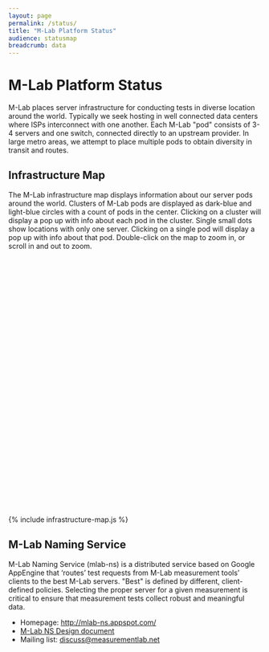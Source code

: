 ```yaml
---
layout: page
permalink: /status/
title: "M-Lab Platform Status"
audience: statusmap
breadcrumb: data
---
```


# M-Lab Platform Status

M-Lab places server infrastructure for conducting tests in diverse location around the world. Typically we seek hosting in well connected data centers where ISPs interconnect with one another. Each M-Lab "pod" consists of 3-4 servers and one switch, connected directly to an upstream provider. In large metro areas, we attempt to place multiple pods to obtain diversity in transit and routes.

## Infrastructure Map
<p>
The M-Lab infrastructure map displays information about our server pods around the world. Clusters of M-Lab pods are displayed as dark-blue and light-blue circles with a count of pods in the center. Clicking on a cluster will display a pop up with info about each pod in the cluster. Single small dots show locations with only one server. Clicking on a single pod will display a pop up with info about that pod. Double-click on the map to zoom in, or scroll in and out to zoom.
<div id="map" class="map leaflet-container" style="height: 500px; width:100%; position:relative;"></div>
</p>

{% include infrastructure-map.js %}

## M-Lab Naming Service

M-Lab Naming Service (mlab-ns) is a distributed service based on Google AppEngine that ‘routes’ test requests from M-Lab measurement tools’ clients to the best M-Lab servers. "Best" is defined by different, client-defined policies. Selecting the proper server for a given measurement is critical to ensure that measurement tests collect robust and meaningful data.

- Homepage: <http://mlab-ns.appspot.com/>
- [M-Lab NS Design
  document](https://docs.google.com/a/google.com/document/d/1eJhS75EZHDLmC6exggStr_b1euiR24_MVBJc1L6eH2c/view)
- Mailing list:
  [discuss@measurementlab.net](https://groups.google.com/a/measurementlab.net/forum/#!forum/discuss)
